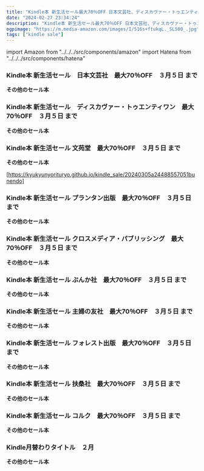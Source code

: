 ```yaml
---
title: "Kindle本 新生活セール最大70％OFF 日本文芸社、ディスカヴァー・トゥエンティワン、文苑堂、プランタン出版、クロスメディア・パブリッシング、ぶんか社、主婦の友社、フォレスト出版、扶桑社、コルク"
date: "2024-02-27 23:34:24"
description: "Kindle本 新生活セール最大70％OFF 日本文芸社、ディスカヴァー・トゥエンティワン、文苑堂、プランタン出版、クロスメディア・パブリッシング、ぶんか社、主婦の友社、フォレスト出版、扶桑社、コルク"
ogpimage: "https://m.media-amazon.com/images/I/516s+ftukqL._SL500_.jpg"
tags: ["kindle sale"]
---
```

import Amazon from "../../../src/components/amazon"
import Hatena from "../../../src/components/hatena"




### Kindle本 新生活セール　日本文芸社　最大70％OFF　３月５日 まで


<Amazon asin="B09Y5GF5LC" />



<Amazon asin="B0BHHF5K2D" />



<Amazon asin="B07RWLXK5P" />


**その他のセール本**

<Hatena src="https://kyukyunyorituryo.github.io/kindle_sale/20240305a24488557051bungei/" title=""/>

### Kindle本 新生活セール　ディスカヴァー・トゥエンティワン　最大70％OFF　３月５日 まで

<Amazon asin="B08GX7XMLZ" />



<Amazon asin="B08JY292MC" />



<Amazon asin="B0C5CM958S" />


**その他のセール本**

<Hatena src="https://kyukyunyorituryo.github.io/kindle_sale/20240305a24488557051discover/" title=""/>

### Kindle本 新生活セール 文苑堂　最大70％OFF　３月５日 まで

**その他のセール本**

[https://kyukyunyorituryo.github.io/kindle_sale/20240305a24488557051bunendo]

### Kindle本 新生活セール プランタン出版　最大70％OFF　３月５日 まで


<Amazon asin="B07GYQV38R" />



<Amazon asin="B09QGD3HQ5" />



<Amazon asin="B08Z41RD71" />


**その他のセール本**

<Hatena src="https://kyukyunyorituryo.github.io/kindle_sale/20240305a24488557051printemps/" title=""/>

### Kindle本 新生活セール クロスメディア・パブリッシング　最大70％OFF　３月５日 まで


<Amazon asin="B0BZTVKKMR" />



<Amazon asin="B0C2HPLMW4" />



<Amazon asin="B0C6WX1ZPS" />


**その他のセール本**

<Hatena src="https://kyukyunyorituryo.github.io/kindle_sale/20240305a24488557051cross/" title=""/>

### Kindle本 新生活セール ぶんか社　最大70％OFF　３月５日 まで


<Amazon asin="B0CCNFX4YW" />



<Amazon asin="B0C3TVYD5L" />



<Amazon asin="B0BP7GWDP5" />


**その他のセール本**

<Hatena src="https://kyukyunyorituryo.github.io/kindle_sale/20240305a24488557051bunka/" title=""/>

### Kindle本 新生活セール 主婦の友社　最大70％OFF　３月５日 まで


<Amazon asin="B0BM45LQ2K" />



<Amazon asin="B07CJ13VLZ" />



<Amazon asin="B08XBRN4B6" />


**その他のセール本**

<Hatena src="https://kyukyunyorituryo.github.io/kindle_sale/20240305a24488557051shufu/" title=""/>

### Kindle本 新生活セール フォレスト出版　最大70％OFF　３月５日 まで


<Amazon asin="B0BQ1GR1YW" />



<Amazon asin="B0B9XDC7C4" />



<Amazon asin="B0B5ZF12MN" />


**その他のセール本**

<Hatena src="https://kyukyunyorituryo.github.io/kindle_sale/20240305a24488557051forest/" title=""/>

### Kindle本 新生活セール 扶桑社　最大70％OFF　３月５日 まで


<Amazon asin="B0CQL4JMRB" />



<Amazon asin="B0BL1HMDQM" />



<Amazon asin="B079BB71Z6" />


**その他のセール本**

<Hatena src="https://kyukyunyorituryo.github.io/kindle_sale/20240305a24488557051fuso/" title=""/>

### Kindle本 新生活セール コルク　最大70％OFF　３月５日 まで


<Amazon asin="B0C4NXNW5R" />



<Amazon asin="B0C4NZ53Q8" />



<Amazon asin="B0C4NZBX5Q" />


**その他のセール本**

<Hatena src="https://kyukyunyorituryo.github.io/kindle_sale/20240305a24488557051cork/" title=""/>

### Kindle月替わりタイトル　２月


<Amazon asin="B0827LTLZZ" />



<Amazon asin="B0CGHH7YP5" />



<Amazon asin="B0CHS4R71C" />


**その他のセール本**

<Hatena src="https://kyukyunyorituryo.github.io/kindle_sale/MonthlyChange/" title=""/>